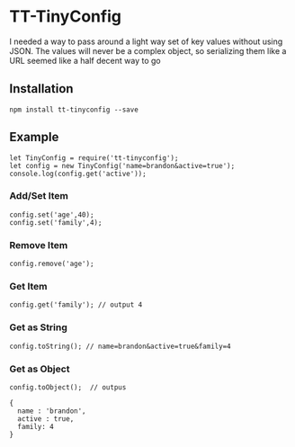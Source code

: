 # TT-TinyConfig

I needed a way to pass around a light way set of key values without using JSON. The values will never be a complex object, so serializing them like a URL seemed like a half decent way to go

## Installation

```
npm install tt-tinyconfig --save
```

## Example
```
let TinyConfig = require('tt-tinyconfig');
let config = new TinyConfig('name=brandon&active=true');
console.log(config.get('active'));
```

### Add/Set Item

```
config.set('age',40);
config.set('family',4);
```

### Remove Item

```
config.remove('age');
```

### Get Item

```
config.get('family'); // output 4
```

### Get as String

```
config.toString(); // name=brandon&active=true&family=4
```

### Get as Object

```
config.toObject();  // outpus

{
  name : 'brandon',
  active : true,
  family: 4
}

```
